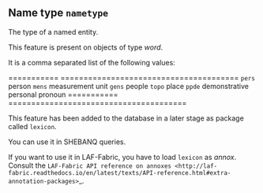 Name type ``nametype``
----------------------------------------------------------------

The type of a named entity.

This feature is present on objects of type *word*.

It is a comma separated list of the following values:

=========== =======================================
``pers``    person
``mens``    measurement unit
``gens``    people
``topo``    place
``ppde``    demonstrative personal pronoun
=========== =======================================

This feature has been added to the database in a later stage as package called ``lexicon``.

You can use it in SHEBANQ queries.

If you want to use it in LAF-Fabric, you have to load ``lexicon`` as *annox*.
Consult the `LAF-Fabric API reference on annoxes <http://laf-fabric.readthedocs.io/en/latest/texts/API-reference.html#extra-annotation-packages>`_.

